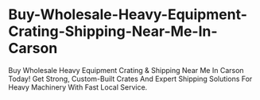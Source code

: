 # Buy-Wholesale-Heavy-Equipment-Crating-Shipping-Near-Me-In-Carson
Buy Wholesale Heavy Equipment Crating &amp; Shipping Near Me In Carson Today! Get Strong, Custom-Built Crates And Expert Shipping Solutions For Heavy Machinery With Fast Local Service.
